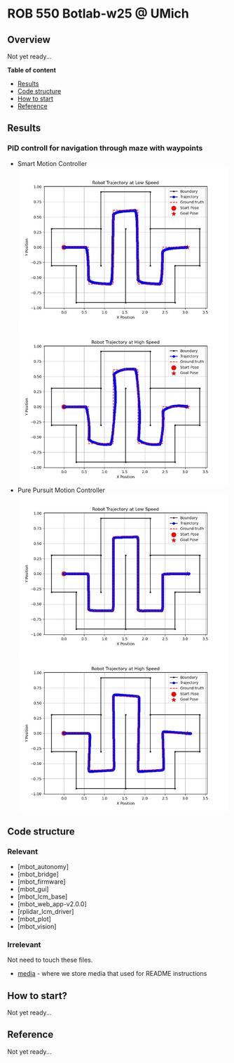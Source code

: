 # ROB 550 Botlab-w25 @ UMich
## Overview
Not yet ready...


**Table of content**
- [Results](#results)
- [Code structure](#code-structure)
- [How to start](#how-to-start)
- [Reference](#reference)

## Results
### PID controll for navigation through maze with waypoints
 - Smart Motion Controller
![Maze smart motion controller low speed](media/cp1_smart_low_speed.jpg)
![Maze smart motion controller high speed](media/cp1_smart_high_speed.jpg)
 - Pure Pursuit Motion Controller
![Maze pure pursuit motion controller low speed](media/cp1_pure_pursuit_low_speed.jpg)
![Maze pure pursuit motion controller high speed](media/cp1_pure_pursuit_high_speed.jpg)

## Code structure

### Relevant
- [mbot_autonomy]
- [mbot_bridge]
- [mbot_firmware]
- [mbot_gui]
- [mbot_lcm_base]
- [mbot_web_app-v2.0.0]
- [rplidar_lcm_driver]
- [mbot_plot]
- [mbot_vision]


### Irrelevant
Not need to touch these files.
- [media](media) - where we store media that used for README instructions

## How to start?
Not yet ready...

## Reference
Not yet ready...
